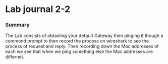 # Lab journal 2-2

### Summary
The Lab consists of obtaining your default Gateway then pinging it though a commond prompt to then record the process on wireshark to see the process of request and reply. Then recording down the Mac addresses of each we see that when we ping something else the Mac addresses are differnet. 

